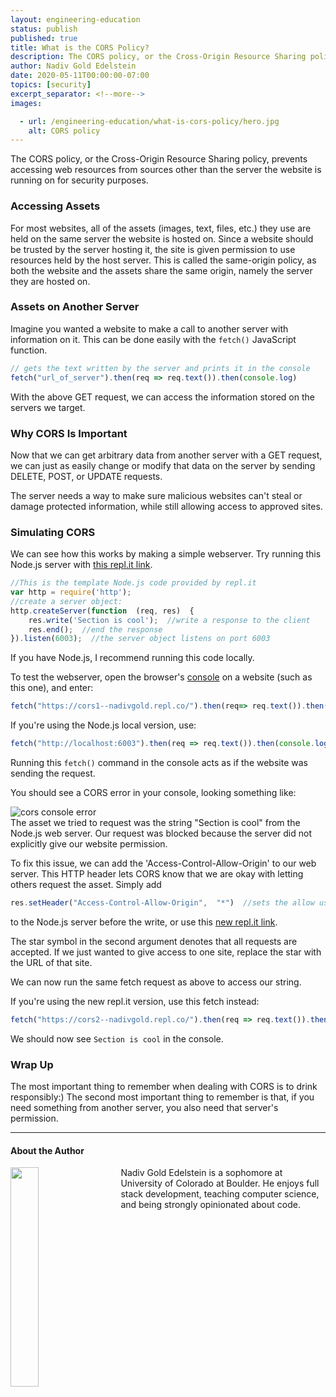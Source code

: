 ```yaml
---
layout: engineering-education
status: publish
published: true
title: What is the CORS Policy?
description: The CORS policy, or the Cross-Origin Resource Sharing policy, prevents accessing web resources from sources other than the server the website is running on for security purposes.
author: Nadiv Gold Edelstein
date: 2020-05-11T00:00:00-07:00
topics: [security]
excerpt_separator: <!--more-->
images:

  - url: /engineering-education/what-is-cors-policy/hero.jpg
    alt: CORS policy
---
```

The CORS policy, or the Cross-Origin Resource Sharing policy, prevents accessing web resources from sources other than the server the website is running on for security purposes.  
<!--more-->

### Accessing Assets
For most websites, all of the assets (images, text, files, etc.) they use are held on the same server the website is hosted on. Since a website should be trusted by the server hosting it, the site is given permission to use resources held by the host server. This is called the same-origin policy, as both the website and the assets share the same origin, namely the server they are hosted on.

### Assets on Another Server
Imagine you wanted a website to make a call to another server with information on it. This can be done easily with the `fetch()` JavaScript function.
```javascript
// gets the text written by the server and prints it in the console
fetch("url_of_server").then(req => req.text()).then(console.log)
```
With the above GET request, we can access the information stored on the servers we target.

### Why CORS Is Important
Now that we can get arbitrary data from another server with a GET request, we can just as easily change or modify that data on the server by sending DELETE, POST, or UPDATE requests.  

The server needs a way to make sure malicious websites can't steal or damage protected information, while still allowing access to approved sites.

### Simulating CORS
We can see how this works by making a simple webserver. Try running this Node.js server with [this repl.it link](https://repl.it/@NadivGold/cors1).

```javascript
//This is the template Node.js code provided by repl.it
var http = require('http');
//create a server object:
http.createServer(function  (req, res)  {
	res.write('Section is cool');  //write a response to the client
	res.end();  //end the response
}).listen(6003);  //the server object listens on port 6003
```

If you have Node.js, I recommend running this code locally.

To test the webserver, open the browser's [console](https://support.monday.com/hc/en-us/articles/360002197259-How-to-Open-the-Developer-Console-in-your-Browser) on a website (such as this one), and enter:
```javascript
fetch("https://cors1--nadivgold.repl.co/").then(req=> req.text()).then(console.log)
```
If you're using the Node.js local version, use:
```javascript
fetch("http://localhost:6003").then(req => req.text()).then(console.log)
```

Running this `fetch()` command in the console acts as if the website was sending the request.

You should see a CORS error in your console, looking something like:

![cors console error](/assets/images/education/cors-failed.png)<br/>
The asset we tried to request was the string "Section is cool" from the Node.js web server. Our request was blocked because the server did not explicitly give our website permission.

To fix this issue, we can add the 'Access-Control-Allow-Origin' to our web server. This HTTP header lets CORS know that we are okay with letting others request the asset. Simply add

```javascript
res.setHeader("Access-Control-Allow-Origin",  "*")  //sets the allow use to all requests html header
```
to the Node.js server before the write, or use this [new repl.it link](https://repl.it/@NadivGold/cors2).

The star symbol in the second argument denotes that all requests are accepted. If we just wanted to give access to one site, replace the star with the URL of that site.

We can now run the same fetch request as above to access our string.

If you're using the new repl.it version, use this fetch instead:
```javascript
fetch("https://cors2--nadivgold.repl.co/").then(req => req.text()).then(console.log)
```

We should now see `Section is cool` in the console.

### Wrap Up
The most important thing to remember when dealing with CORS is to drink responsibly:)
The second most important thing to remember is that, if you need something from another server, you also need that server's permission.

---

#### About the Author
<img style="float: left; padding-right: 5%; margin-bottom: 10px; width:30%;" src="/assets/images/education/authors/nadiv-gold-edelstein.jpg">Nadiv Gold Edelstein is a sophomore at University of Colorado at Boulder. He enjoys full stack development, teaching computer science, and being strongly opinionated about code.
